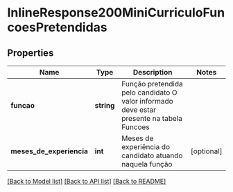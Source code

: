 # InlineResponse200MiniCurriculoFuncoesPretendidas

## Properties
Name | Type | Description | Notes
------------ | ------------- | ------------- | -------------
**funcao** | **string** | Função pretendida pelo candidato  O valor informado deve estar presente na tabela Funcoes | 
**meses_de_experiencia** | **int** | Meses de experiência do candidato atuando naquela função | [optional] 

[[Back to Model list]](../README.md#documentation-for-models) [[Back to API list]](../README.md#documentation-for-api-endpoints) [[Back to README]](../README.md)



